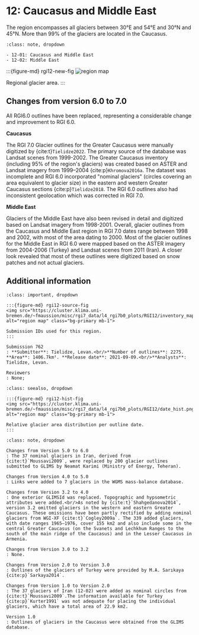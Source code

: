 # 12: Caucasus and Middle East

The region encompasses all glaciers between 30°E and 54°E and 30°N and 45°N. More than 99% of the glaciers are located in the Caucasus.

```{admonition} Subregions
:class: note, dropdown

- 12-01: Caucasus and Middle East
- 12-02: Middle East

```

:::{figure-md} rgi12-new-fig
<img src="https://cluster.klima.uni-bremen.de/~fmaussion/misc/rgi7_data/l4_rgi7b0_plots/RGI12/isrgi6_map.jpeg" alt="region map" class="bg-primary mb-1">

Regional glacier area.
:::

## Changes from version 6.0 to 7.0

All RGI6.0 outlines have been replaced, representing a considerable change and improvement to RGI 6.0. 

**Caucasus**

The RGI 7.0 Glacier outlines for the Greater Caucasus were manually digitized by {cite:t}`Tielidze2022`. The primary source of the database was Landsat scenes from 1999-2002. The Greater Caucasus inventory (including 95% of the region's glaciers) was created based on ASTER and Landsat imagery from 1999–2004 {cite:p}`Khromova2016a`. The dataset was incomplete and RGI 6.0 incorporated "nominal glaciers" (circles covering an area equivalent to glacier size) in the eastern and western Greater Caucasus sections {cite:p}`Tielidze2018`. The RGI 6.0 outlines also had inconsistent geolocation which was corrected in RGI 7.0.

**Middle East**

Glaciers of the Middle East have also been revised in detail and digitized based on Landsat imagery from 1998-2001. Overall, glacier outlines from the Caucasus and Middle East region in RGI 7.0 dates range between 1998 and 2002, with most of the area dating to 2000. Most of the glacier outlines for the Middle East in RGI 6.0 were mapped based on the ASTER imagery from 2004-2006 (Turkey) and Landsat scenes from 2011 (Iran). A closer look revealed that most of these outlines were digitized based on snow patches and not actual glaciers.

## Additional information 

```{admonition} Data sources and analysts
:class: important, dropdown

:::{figure-md} rgi12-source-fig
<img src="https://cluster.klima.uni-bremen.de/~fmaussion/misc/rgi7_data/l4_rgi7b0_plots/RGI12/inventory_map.jpeg" alt="region map" class="bg-primary mb-1">

Submission IDs used for this region.
:::

Submission 762
: **Submitter**: Tielidze, Levan.<br/>**Number of outlines**: 2275. **Area**: 1406.7km². **Release date**: 2021-09-09.<br/>**Analysts**: Tielidze, Levan.

Reviewers
: None;

```

```{admonition} Outlines date distribution
:class: seealso, dropdown

:::{figure-md} rgi12-hist-fig
<img src="https://cluster.klima.uni-bremen.de/~fmaussion/misc/rgi7_data/l4_rgi7b0_plots/RGI12/date_hist.png" alt="region map" class="bg-primary mb-1">

Relative glacier area distribution per outline date.
:::

```

```{admonition} Version history
:class: note, dropdown

Changes from Version 5.0 to 6.0
: The 37 nominal glaciers in Iran, derived from {cite:t}`Moussavi2009`, were replaced by 200 glacier outlines submitted to GLIMS by Neamat Karimi (Ministry of Energy, Teheran).

Changes from Version 4.0 to 5.0
: Links were added to 7 glaciers in the WGMS mass-balance database.

Changes from Version 3.2 to 4.0
: One exterior GLIMSId was replaced. Topographic and hypsometric attributes were added.<br/>As noted by {cite:t}`Shahgedanova2014`, version 3.2 omitted glaciers in the western and eastern Greater Caucasus. These omissions have been partly rectified by adding nominal glaciers from WGI-XF {cite:t}`Cogley2009a`. The 339 added glaciers, with date ranges 1965–1976, cover 155 km2 and also include some in the central Greater Caucasus (on the Svanets and Lechkhum Ranges to the south of the main ridge of the Caucasus) and in the Lesser Caucasus in Armenia.

Changes from Version 3.0 to 3.2
: None.

Changes from Version 2.0 to Version 3.0
: Outlines of the glaciers of Turkey were provided by M.A. Sarıkaya {cite:p}`Sarkaya2014`.

Changes from Version 1.0 to Version 2.0
: The 37 glaciers of Iran (12-02) were added as nominal circles from {cite:t}`Moussavi2009`.The information available for Turkey {cite:p}`Kurter1991` was not adequate for placing the individual glaciers, which have a total area of 22.9 km2.

Version 1.0
: Outlines of glaciers in the Caucasus were obtained from the GLIMS database.

```